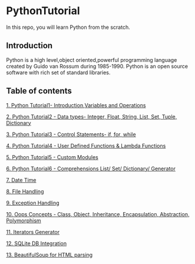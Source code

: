 # PythonTutorial
In this repo, you will learn Python from the scratch.

## Introduction
Python is a high level,object oriented,powerful programming language created by Guido van Rossum during 1985-1990. Python is an open source software with rich set of standard libraries.

## Table of contents
[1. Python Tutorial1- Introduction,Variables and Operations](http://nbviewer.jupyter.org/gist/SnehalThakur/4c5f386cbbc55ddf25b570fb1a7efb12)

[2. Python Tutorial2 - Data types- Integer, Float, String, List, Set, Tuple, Dictionary](https://github.com/SnehalThakur/PythonTutorial/tree/master/PythonDataTypes)

[3. Python Tutorial3 - Control Statements- if, for, while](https://github.com/SnehalThakur/PythonTutorial/tree/master/ControlStatements)

[4. Python Tutorial4 - User Defined Functions & Lambda Functions](https://github.com/SnehalThakur/PythonTutorial/tree/master/UserDefinedFunctions)

[5. Python Tutorial5 - Custom Modules](https://github.com/SnehalThakur/PythonTutorial/tree/master/Modules)

[6. Python Tutorial6 - Comprehensions List/ Set/ Dictionary/ Generator](https://github.com/SnehalThakur/PythonTutorial/tree/master/Comprehensions)

[7. Date Time](https://github.com/SnehalThakur/PythonTutorial/tree/master/DateTime)

[8. File Handling](https://github.com/SnehalThakur/PythonTutorial/tree/master/FileHandling)

[9. Exception Handling](https://github.com/SnehalThakur/PythonTutorial/tree/master/ExceptionHandling)

[10. Oops Concepts - Class, Object, Inheritance, Encapsulation, Abstraction, Polymorphism](https://github.com/SnehalThakur/PythonTutorial/tree/master/OOPs)

[11. Iterators Generator](https://github.com/SnehalThakur/PythonTutorial/tree/master/Iterator_Generator)

[12. SQLite DB Integration](https://github.com/SnehalThakur/PythonTutorial/tree/master/SQLiteDBIntegration)

[13. BeautifulSoup for HTML parsing](https://github.com/SnehalThakur/PythonTutorial/tree/master/BeautifulSoup)
